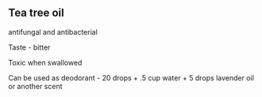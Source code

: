 

## Tea tree oil

antifungal and antibacterial

Taste - bitter

Toxic when swallowed

Can be used as deodorant - 
20 drops + .5 cup water + 5 drops lavender oil or another scent
